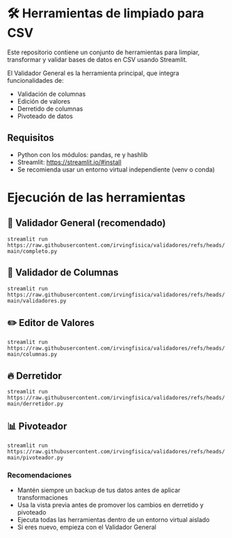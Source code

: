 # 🛠️ Herramientas de limpiado para CSV 
 
 Este repositorio contiene un conjunto de herramientas para limpiar, transformar y validar bases de datos en CSV usando Streamlit.
 
 El Validador General es la herramienta principal, que integra funcionalidades de: 
 - Validación de columnas
 - Edición de valores
 - Derretido de columnas 
 - Pivoteado de datos

## Requisitos
 - Python con los módulos: pandas, re y hashlib
 - Streamlit: https://streamlit.io/#install
 - Se recomienda usar un entorno virtual independiente (venv o conda)

# Ejecución de las herramientas

## 🌟 Validador General (recomendado)
 `streamlit run https://raw.githubusercontent.com/irvingfisica/validadores/refs/heads/main/completo.py`

## 🔹 Validador de Columnas
 `streamlit run https://raw.githubusercontent.com/irvingfisica/validadores/refs/heads/main/validadores.py`

## ✏️ Editor de Valores
 `streamlit run https://raw.githubusercontent.com/irvingfisica/validadores/refs/heads/main/columnas.py`

## 🔥 Derretidor
 `streamlit run https://raw.githubusercontent.com/irvingfisica/validadores/refs/heads/main/derretidor.py`

## 📊 Pivoteador
 `streamlit run https://raw.githubusercontent.com/irvingfisica/validadores/refs/heads/main/pivoteador.py`

### Recomendaciones
 - Mantén siempre un backup de tus datos antes de aplicar transformaciones
 - Usa la vista previa antes de promover los cambios en derretido y pivoteado
 - Ejecuta todas las herramientas dentro de un entorno virtual aislado
 - Si eres nuevo, empieza con el Validador General


